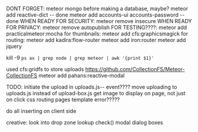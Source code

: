 DONT FORGET:
meteor mongo before making a database, maybe?
meteor add reactive-dict -- done
meteor add accounts-ui accounts-password -- done
WHEN READY FOR SECURITY: meteor remove insecure
WHEN READY FOR PRIVACY:  meteor remove autopublish
FOR TESTING????: meteor add practicalmeteor:mocha
for thumbnails: meteor add cfs:graphicsmagick
for routing: meteor add kadira:flow-router
meteor add iron:router
meteor add jquery

kill -9 `ps ax | grep node | grep meteor | awk '{print $1}'`


used cfs:gridfs to store uploads https://github.com/CollectionFS/Meteor-CollectionFS
meteor add pahans:reactive-modal

TODO:
initiate the upload in uploads.js-- event????
move uploading to uploads.js instead of upload-box.js
get image to display on page, not just on click
css
routing pages
template error?????


do all inserting on client side



creative:
look into drop zone
lookup check()
modal dialog boxes